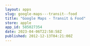 ```yaml
---
layout: apps
slug: google-maps---transit--food
title: "Google Maps - Transit & Food"
store: apple
app_id: 585027354
date: 2023-04-06T22:58:58Z
published: 2012-12-13T04:21:00Z
---
```

